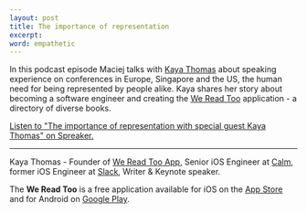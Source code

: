 ```yaml
---
layout: post
title: The importance of representation
excerpt: 
word: empathetic
---
```


In this podcast episode Maciej talks with [Kaya Thomas](https://twitter.com/kthomas901) about speaking experience on conferences in Europe, Singapore and the US, the human need for being represented by people alike. Kaya shares her story about becoming a software engineer and creating the [We Read Too](https://apps.apple.com/us/app/we-read-too/id908782619) application - a directory of diverse books.

<a class="spreaker-player" href="https://www.spreaker.com/episode/38184065" data-resource="episode_id=38184065" data-width="100%" data-height="200px" data-theme="light" data-playlist="false" data-playlist-continuous="false" data-autoplay="false" data-live-autoplay="false" data-chapters-image="true" data-episode-image-position="right" data-hide-logo="false" data-hide-likes="false" data-hide-comments="false" data-hide-sharing="false" data-hide-download="true">Listen to "The importance of representation with special guest Kaya Thomas" on Spreaker.</a><script async src="https://widget.spreaker.com/widgets.js"></script>

---

Kaya Thomas - Founder of [We Read Too App](https://twitter.com/WeReadTooApp), Senior iOS Engineer at [Calm](https://twitter.com/calm), former iOS Engineer at [Slack](https://twitter.com/slackhq), Writer & Keynote speaker.

The **We Read Too** is a free application available for iOS on the [App Store](https://apps.apple.com/us/app/we-read-too/id908782619) and for Android on [Google Play](https://play.google.com/store/apps/details?id=com.wereadtoo.android.app).